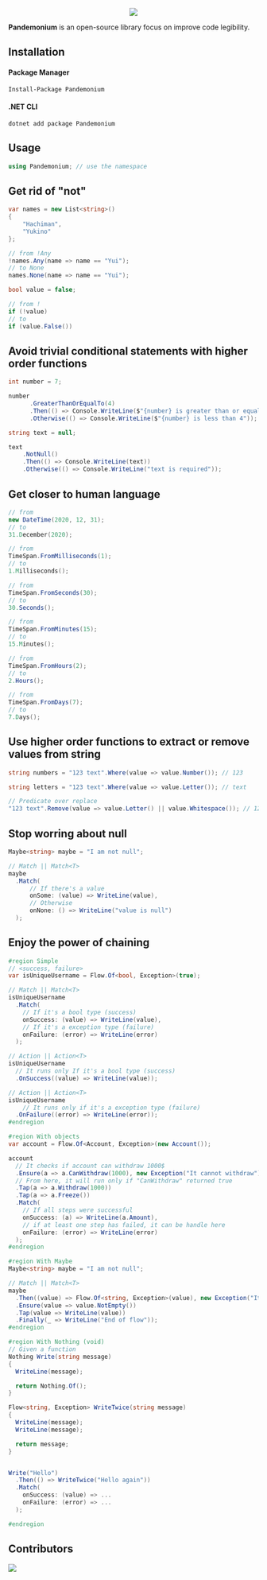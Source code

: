 <p align="center">
  <img src="./Resources/logo.png">
</p>

**Pandemonium** is an open-source library focus on improve code legibility.

## Installation

#### Package Manager   

	Install-Package Pandemonium

#### .NET CLI    
    dotnet add package Pandemonium

## Usage
```csharp
using Pandemonium; // use the namespace
```

## Get rid of "not"

```csharp
var names = new List<string>()
{
    "Hachiman",
    "Yukino"
};

// from !Any
!names.Any(name => name == "Yui");
// to None
names.None(name => name == "Yui");

bool value = false;

// from !
if (!value)
// to
if (value.False())
```

## Avoid trivial conditional statements with higher order functions

```csharp
int number = 7;

number
      .GreaterThanOrEqualTo(4)
      .Then(() => Console.WriteLine($"{number} is greater than or equal to 4")) // if
      .Otherwise(() => Console.WriteLine($"{number} is less than 4")); // else

string text = null;

text
    .NotNull()
    .Then(() => Console.WriteLine(text))
    .Otherwise(() => Console.WriteLine("text is required"));
```

## Get closer to human language

```csharp
// from
new DateTime(2020, 12, 31);
// to
31.December(2020);

// from 
TimeSpan.FromMilliseconds(1);
// to
1.Milliseconds();

// from
TimeSpan.FromSeconds(30);
// to
30.Seconds();

// from
TimeSpan.FromMinutes(15);
// to
15.Minutes();

// from
TimeSpan.FromHours(2);
// to
2.Hours();

// from
TimeSpan.FromDays(7);
// to
7.Days();
```

## Use higher order functions to extract or remove values from string

```csharp
string numbers = "123 text".Where(value => value.Number()); // 123

string letters = "123 text".Where(value => value.Letter()); // text

// Predicate over replace
"123 text".Remove(value => value.Letter() || value.Whitespace()); // 123
```

## Stop worring about null

```csharp
Maybe<string> maybe = "I am not null";

// Match || Match<T> 
maybe
  .Match(
      // If there's a value
      onSome: (value) => WriteLine(value),
      // Otherwise
      onNone: () => WriteLine("value is null")
  );
```

## Enjoy the power of chaining

```csharp
#region Simple
// <success, failure>
var isUniqueUsername = Flow.Of<bool, Exception>(true);

// Match || Match<T> 
isUniqueUsername
  .Match(
    // If it's a bool type (success)
    onSuccess: (value) => WriteLine(value),
    // If it's a exception type (failure)
    onFailure: (error) => WriteLine(error)
  );

// Action || Action<T>
isUniqueUsername
  // It runs only If it's a bool type (success)
  .OnSuccess((value) => WriteLine(value));

// Action || Action<T>
isUniqueUsername
    // It runs only if it's a exception type (failure)
  .OnFailure((error) => WriteLine(error));
#endregion

#region With objects 
var account = Flow.Of<Account, Exception>(new Account());

account
  // It checks if account can withdraw 1000$
  .Ensure(a => a.CanWithdraw(1000), new Exception("It cannot withdraw"))
  // From here, it will run only if "CanWithdraw" returned true
  .Tap(a => a.Withdraw(1000))
  .Tap(a => a.Freeze())
  .Match(
    // If all steps were successful 
    onSuccess: (a) => WriteLine(a.Amount),
    // if at least one step has failed, it can be handle here
    onFailure: (error) => WriteLine(error)
  );
#endregion

#region With Maybe 
Maybe<string> maybe = "I am not null";

// Match || Match<T> 
maybe
  .Then((value) => Flow.Of<string, Exception>(value), new Exception("It must have a value"))
  .Ensure(value => value.NotEmpty())
  .Tap(value => WriteLine(value))
  .Finally(_ => WriteLine("End of flow"));
#endregion

#region With Nothing (void)
// Given a function
Nothing Write(string message) 
{
  WriteLine(message);

  return Nothing.Of();
}

Flow<string, Exception> WriteTwice(string message) 
{
  WriteLine(message);
  WriteLine(message);

  return message;
}


Write("Hello")
  .Then(() => WriteTwice("Hello again"))
  .Match(
    onSuccess: (value) => ...
    onFailure: (error) => ...
  );

#endregion

```
## Contributors

<a href="https://github.com/ghiorzi/pandemonium/graphs/contributors">
  <img src="https://contributors-img.web.app/image?repo=ghiorzi/pandemonium" />
</a>
